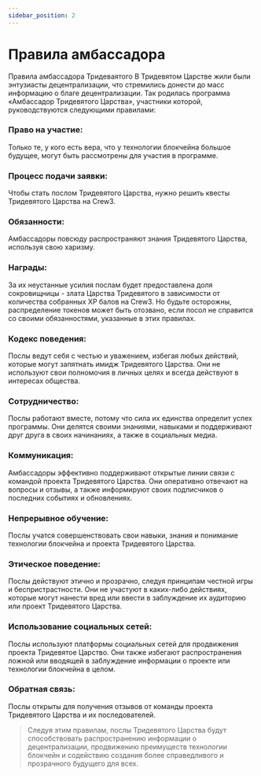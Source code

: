 ```yaml
---
sidebar_position: 2
---
```


# Правила амбассадора

Правила амбассадора Тридеваятого
В Тридевятом Царстве жили были энтузиасты децентрализации, что стремились донести до масс информацию о благе децентрализации. Так родилась программа «Амбассадор Тридевятого Царства», участники которой, руководствуются следующими правилами:

### Право на участие:

Только те, у кого есть вера, что у технологии блокчейна большое будущее, могут быть рассмотрены для участия в программе.

### Процесс подачи заявки:

Чтобы стать послом Тридевятого Царства, нужно решить квесты Тридевятого Царства на Crew3.

### Обязанности:

Амбассадоры повсюду распространяют знания Тридевятого Царства, используя свою харизму.

### Награды:

За их неустанные усилия послам будет предоставлена доля сокровищницы - злата Царства Тридевятого в зависимости от количества собранных XP балов на Crew3. Но будьте осторожны, распределение токенов может быть отозвано, если посол не справится со своими обязанностями, указанные в этих правилах.

### Кодекс поведения:

Послы ведут себя с честью и уважением, избегая любых действий, которые могут запятнать имидж Тридевятого Царства. Они не используют свои полномочия в личных целях и всегда действуют в интересах общества.

### Сотрудничество:

Послы работают вместе, потому что сила их единства определит успех программы. Они делятся своими знаниями, навыками и поддерживают друг друга в своих начинаниях, а также в социальных медиа.

### Коммуникация:

Амбассадоры эффективно поддерживают открытые линии связи с командой проекта Тридевятого Царства. Они оперативно отвечают на вопросы и отзывы, а также информируют своих подписчиков о последних событиях и обновлениях.

### Непрерывное обучение:

Послы учатся совершенствовать свои навыки, знания и понимание технологии блокчейна и проекта Тридевятого Царства.

### Этическое поведение:

Послы действуют этично и прозрачно, следуя принципам честной игры и беспристрастности. Они не участуют в каких-либо действиях, которые могут нанести вред или ввести в заблуждение их аудиторию или проект Тридевятого Царства.

### Использование социальных сетей:

Послы используют платформы социальных сетей для продвижения проекта Тридевятое Царство. Они также избегают распространения ложной или вводящей в заблуждение информации о проекте или технологии блокчейна в целом.

### Обратная связь:

Послы открыты для получения отзывов от команды проекта Тридевятого Царства и их последователей.

> Следуя этим правилам, послы Тридевятого Царства будут способствовать распространению информации о децентрализации, продвижению преимуществ технологии блокчейн и содействию создания более справедливого и прозрачного будущего для всех.
